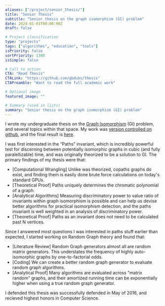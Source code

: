 ```yaml
---
aliases: ["/project/senior_thesis/"]
title: "Senior Thesis"
subtitle: "Senior thesis on the graph isomorphism (GI) problem"
date: 2024-01-01T00:00:00Z
draft: false

# Project classification
type: "projects"
tags: ["algorithms", "education", "tools"]
isPriority: false
sortPriority: 1300
isSimple: false

# Call to action
CTA: "Read Thesis"
CTALink: "https://github.com/gbdubs/thesis"
CTAPreamble: "Want to read the full academic work"

# Optional image
featured_image: ""

# Summary (used in lists)
summary: "Senior thesis on the graph isomorphism (GI) problem"
---
```


I wrote my undergraduate thesis on the [Graph Isomorphism](http://mathworld.wolfram.com/IsomorphicGraphs.html) (GI) problem, and several topics within that space. My work was [version controlled on github](https://github.com/gbdubs/thesis), and the final result is [here](https://github.com/gbdubs/thesis/blob/master/Documentation%20%2B%20Reports/THESIS/thesis.pdf). 

I was first interested in the “Paths” invariant, which is incredibly powerful test for discerning between potentially isomorphic graphs in cubic (and fully paralellizable) time, and was originally theorized to be a solution to GI. The primary findings of my thesis were that:

* [Computational Wrangling] Unlike was theorized, copaths graphs do exist, and finding them is easily done brute force calculations on today's standard GPUs.
* [Theoretical Proof] Paths uniquely determines the chromatic polynomial of a graph.
* [Analytical Algorithms] Measuring discriminatory power to value ratio of invariants within graph isomorphism is possible and can help us devise better algorithms for practical isomorphism detection, and the paths invariant is well weighted in an analysis of discriminatory power.
* [Theoretical Proof] Paths as an invariant does not need to be calculated past N vertices.

Since I answered most questions I was interested in  paths stuff earlier than expected, I started working on Random Graph theory and found that:

* [Literature Review] Random Graph generators almost all are random matrix generators. This understates the frequency of highly auto-isomorphic graphs by one-to-factorial odds.
* [Coding] We can create a better random graph generator to evaluate random graph algorithms.
* [Analytical Proof] Many algorithms are evaluated across "matrix random" graphs, and their amortized running time can be exponentially higher when using a true random graph generator.

I defended this thesis was successfully defended in May of 2016, and recieved highest honors in Computer Science.


